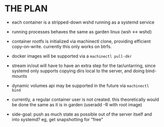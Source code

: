 # THE PLAN

* each container is a stripped-down wshd running as a systemd service

* running processes behaves the same as garden linux (wsh <-> wshd)

* container rootfs is initialized via machinectl clone, providing efficient
  copy-on-write. currently this only works on btrfs.

* docker images will be supported via a `machinectl pull-dkr`

* stream in/out will have to have an extra step for the tar/untarring, since
  systemd only supports copying dirs local to the server, and doing bind-mounts

* dynamic volumes api may be supported in the future via `machinectl bind`

* currently, a regular container user is not created. this theoretically would
  be done the same as it is in garden (useradd -R with root image)

* side-goal: push as much state as possible out of the server itself and into
  systemd? eg, get snapshotting for "free"
